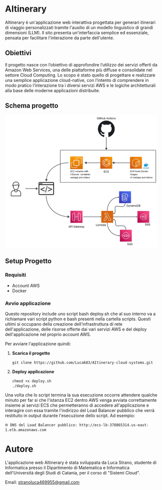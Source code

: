 # AItinerary

AItinerary è un'applicazione web interattiva progettata per generari itinerari di viaggio personalizzati tramite l'ausilio di un modello linguistico di grandi dimensioni (LLM). Il sito presenta un'interfaccia semplice ed essenziale, pensata per facilitare l'interazione da parte dell'utente.

## Obiettivi


Il progetto nasce con l’obiettivo di approfondire l’utilizzo dei servizi offerti da Amazon Web Services, una delle piattaforme più diffuse e consolidate nel settore Cloud Computing. Lo scopo è stato quello di progettare
e realizzare una semplice applicazione cloud-native, con l’intento di comprendere in modo pratico l’interazione tra i diversi servizi AWS e le logiche architetturali alla base delle moderne applicazioni distribuite.

## Schema progetto
![Schema](images/Schema.jpeg)

## Setup Progetto

### Requisiti
- Account AWS
- Docker

### Avvio applicazione

Questo repository include uno script bash deploy.sh che al suo interno va a richiamare vari script python e bash presenti nella cartella scripts. Questi ultimi si occupano della creazione dell'infrastruttura di rete dell'applicazione, delle risorse offerte dai vari servizi AWS e del deploy dell'applicazione nel proprio account AWS.

Per avviare l'applicazione quindi:

1. **Scarica il progetto**

   ```
   git clone https://github.com/Luca683/AItinerary-cloud-systems.git
   ```

2. **Deploy applicazione**

   ```
   chmod +x deploy.sh
   ./deploy.sh
   ```

Una volta che lo script termina la sua esecuzione occorre attendere qualche minuto per far si che l'istanza EC2 dentro AWS venga avviata correttamente insieme ai servizi ECS che permetteranno di accedere all'applicazione e interagire con essa tramite l'indirizzo del Load Balancer pubblico che verrà restituito in output durante
l'esecuzione dello script. Ad esempio:

```
🌐 DNS del Load Balancer pubblico: http://ecs-lb-378865314.us-east-1.elb.amazonaws.com
```

# Autore
L'applicazione web AItinerary è stata sviluppata da Luca Strano, studente di Informatica presso il Dipartimento di Matematica e Informatica dell'Università degli Studi di Catania, per il corso di "Sistemi Cloud".

Email: stranoluca469955@gmail.com